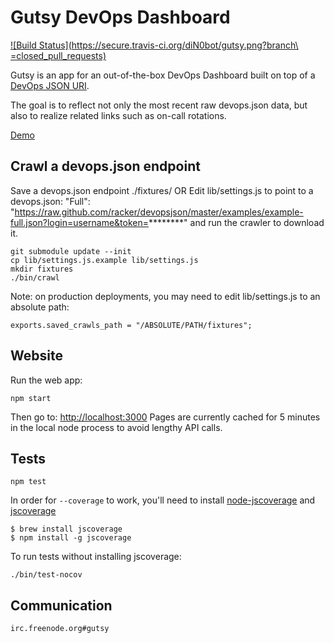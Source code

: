 # Gutsy DevOps Dashboard

[![Build Status](https://secure.travis-ci.org/diN0bot/gutsy.png?branch\
=closed_pull_requests)](http://travis-ci.org/diN0bot/gutsy)

Gutsy is an app for an out-of-the-box DevOps Dashboard built on top of a
[DevOps JSON URI](/racker/devopsjson).

The goal is to reflect not only the most recent raw devops.json data,
but also to realize related links such as on-call rotations.

[Demo](http://gutsy.nodejitsu.com/)

## Crawl a devops.json endpoint

Save a devops.json endpoint ./fixtures/
OR
Edit lib/settings.js to point to a devops.json:
"Full": "https://raw.github.com/racker/devopsjson/master/examples/example-full.json?login=username&token=********" and run the crawler to download it.

```
git submodule update --init
cp lib/settings.js.example lib/settings.js
mkdir fixtures
./bin/crawl
```

Note: on production deployments, you may need to edit lib/settings.js to an absolute path:

```
exports.saved_crawls_path = "/ABSOLUTE/PATH/fixtures";
```

## Website

Run the web app:

```
npm start
```

Then go to: [http://localhost:3000](http://localhost:3000)
Pages are currently cached for 5 minutes in the local node process to avoid lengthy API calls.

## Tests

```
npm test
```

In order for `--coverage` to work, you'll need to install [node-jscoverage](https://github.com/visionmedia/node-jscoverage)
and [jscoverage](http://siliconforks.com/jscoverage/)

```
$ brew install jscoverage
$ npm install -g jscoverage
```

To run tests without installing jscoverage:

```
./bin/test-nocov
```

## Communication

```
irc.freenode.org#gutsy

